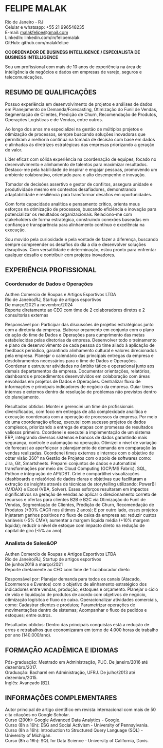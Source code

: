 # FELIPE MALAK

Rio de Janeiro - RJ\
Celular e whatsapp: +55 21 996548235\
E-mail: malakfelipe@gmail.com\
LinkedIn: linkedin.com/in/felipemalak\
GitHub: github.com/malakfelipe


**COORDENADOR DE BUSINESS INTELLIGENCE / ESPECIALISTA DE BUSINESS INTELLIGENCE**

Sou um profissional com mais de 10 anos de experiência na área de inteligência de negócios e dados em empresas de varejo, seguros e telecomunicações.

## RESUMO DE QUALIFICAÇÕES

Possuo experiência em desenvolvimento de projetos e análises de dados em Planejamento de Demanda/Forecasting, Otimização do Funil de Vendas, Segmentação de Clientes, Predição de Churn, Recomendação de Produtos, Operações Logísticas e de Vendas, entre outros.

Ao longo dos anos me especializei na gestão de múltiplos projetos e otimização de processos, sempre buscando soluções inovadoras que permitiram a melhoria contínua na tomada de decisão com base em dados e alinhadas às diretrizes estratégicas das empresas priorizando a geração de valor.

Líder eficaz com sólida experiência na coordenação de equipes, focado no desenvolvimento e alinhamento de talentos para maximizar resultados. Destaco-me pela habilidade de inspirar e engajar pessoas, promovendo um ambiente colaborativo, orientado para o alto desempenho e inovação.

Tomador de decisões assertivo e gestor de conflitos, assegura unidade e produtividade mesmo em contextos desafiadores, demonstrando adaptabilidade e resiliência para transformar desafios em oportunidades.

Com forte capacidade analítica e pensamento crítico, orienta meus esforços na otimização de processos, buscando eficiência e inovação para potencializar os resultados organizacionais. Relaciono-me com stakeholders de forma estratégica, construindo conexões baseadas em confiança e transparência para alinhamento contínuo e excelência na execução.

Sou movido pela curiosidade e pela vontade de fazer a diferença, buscando sempre compreender os desafios do dia a dia e desenvolver soluções disruptivas. Com versatilidade e determinação, estou pronto para enfrentar qualquer desafio e contribuir com projetos inovadores.


## EXPERIÊNCIA PROFISSIONAL

### Coordenador de Dados e Operações
Authen Comercio de Roupas e Artigos Esportivos LTDA\
Rio de Janeiro/RJ, Startup de artigos esportivos\
De março/2021 a novembro/2024\
Reporte diretamente ao CEO com time de 2 colaboradores diretos e 2 consultorias externas

Responsável por:
Participar das discussões de projetos estratégicos junto com a diretoria da empresa.
Elaborar orçamento em conjunto com o plano de ação do time de Dados e Operações para cumprimento das metas estabelecidas pelas diretorias da empresa.
Desenvolver todo o treinamento e plano de desenvolvimento de cada pessoa do time aliado à aplicação de feedback periódico, garantindo alinhamento cultural e valores direcionados pela empresa.
Planejar o calendário das principais entregas da empresa e desdobramentos necessários para o time de Dados e Operações.
Coordenar e estruturar atividades no âmbito tático e operacional junto aos demais departamentos da empresa.
Documentar orientações, relatórios, dashboards e procedimentos desenvolvidos em colaboração com áreas envolvidas em projetos de Dados e Operações.
Centralizar fluxo de informações e principais indicadores de negócio da empresa.
Guiar times internos e externos dentro da resolução de problemas não previstos dentro do planejamento.

Resultados obtidos:
Montei e gerenciei um time de profissionais diversificados, com foco em entregas de alta complexidade analítica e execução coordenada com a operação de processos da empresa.
Por meio de uma coordenação eficaz, executei com sucesso projetos de dados complexos, priorizando a entrega de etapas com promessa de resultados valiosos primeiro.
Coordenei e executei a implementação de um sistema ERP, integrando diversos sistemas e bancos de dados garantindo mais segurança, controle e automação na operação.
Otimizei o nível de variação de forecast ao aperfeiçoar o planejamento de demanda em comparação às vendas realizadas.
Coordenei times externos e internos com o objetivo de obter visão 360º na Gestão de Projetos com o apoio de softwares como: Jira, Git, Smartsheets.
Preparei conjuntos de dados e automatizei transformações por meio de: Cloud Computing (GCP/MS Fabric), SQL, Python e integração de API/DBT.
Criei e compartilhei visualizações (dashboards e relatórios) de dados claras e objetivas que facilitaram a extração de insights através de técnicas de storytelling utilizando: PowerBI (M/DAX) e Excel (VBA, Solver).
Esses esforços resultaram em impactos significativos na geração de vendas ao aplicar o direcionamento correto de recursos e ofertas para clientes B2B e B2C via Otimização do Funil de Vendas, Segmentação de Clientes, Predição de Churn, Recomendação de Produtos (+30% CAGR nos últimos 2 anos);
E por outro lado, esses projetos injetaram ganhos positivos no fluxo de caixa da empresa ao: reduzir custos variáveis (-5% CMV); aumentar a margem líquida média (+10% margem líquida); reduzir o nível de estoque com impacto direto na redução de capital de giro (-5% ao ano).

###  Analista de Sales&OP
Authen Comercio de Roupas e Artigos Esportivos LTDA\
Rio de Janeiro/RJ, Startup de artigos esportivos\
De junho/2019 a março/2021\
Reporte diretamente ao CEO com time de 1 colaborador direto

Responsável por:
Planejar demanda para todos os canais (Atacado, Ecommerce e Eventos) com o objetivo de alinhamento estratégico dos indicadores entre vendas, produção, estoques e orçamento.
Planejar o ciclo de vida e liquidação de produtos de acordo com objetivos de negócio, otimização logísitca e fluxo de caixa.
Operacionalizar atividades comerciais, como: Cadastrar clientes e produtos; Parametrizar operações de movimentações dentro de sistemas; Acompanhar o fluxo de pedidos e estoques; entre outros.

Resultados obtidos:
Dentro das principais conquistas está a redução de erros e retrabalhos que economizaram em torno de 4.000 horas de trabalho por ano (140.000/ano).


## FORMAÇÃO ACADÊMICA E IDIOMAS

Pós-graduação: Mestrado em Administração, PUC. De janeiro/2016 até dezembro/2017.\
Graduação: Bacharel em Administração, UFRJ. De julho/2013 até dezembro/2015.\
Inglês: Avançado (B2).


## INFORMAÇÕES COMPLEMENTARES

Autor principal de artigo científico em revista internacional com mais de 50 cita citações no Google Scholar.\
Curso (200h): Google Advanced Data Analytics - Google.\
Curso (8h a 16h): ESG and Social Activism - University of Pennsylvania.\
Curso (8h a 16h): Introduction to Structured Query Language (SQL) - University of Michigan.\
Curso (8h a 16h): SQL for Data Science - University of California, Davis.
